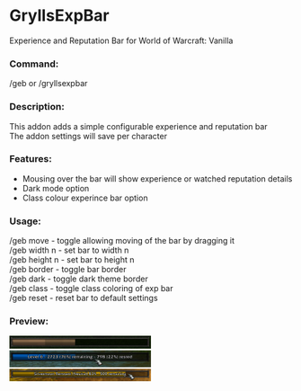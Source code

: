 # GryllsExpBar
Experience and Reputation Bar for World of Warcraft: Vanilla

### Command:
/geb or /gryllsexpbar

### Description:
This addon adds a simple configurable experience and reputation bar<br>
The addon settings will save per character<br>

### Features:
- Mousing over the bar will show experience or watched reputation details
- Dark mode option
- Class colour experince bar option

### Usage:
/geb move - toggle allowing moving of the bar by dragging it<br>
/geb width n - set bar to width n<br>
/geb height n - set bar to height n<br>
/geb border - toggle bar border<br>
/geb dark - toggle dark theme border<br>
/geb class - toggle class coloring of exp bar<br>
/geb reset - reset bar to default settings<br>

### Preview:
<img src="https://raw.githubusercontent.com/GryllsAddons/AddonPreviews/main/GryllsExpBar/GEB1.png" width=50% height=50%/>
<img src="https://raw.githubusercontent.com/GryllsAddons/AddonPreviews/main/GryllsExpBar/GEB2.png" width=50% height=50%/>
<img src="https://raw.githubusercontent.com/GryllsAddons/AddonPreviews/main/GryllsExpBar/GEB3.png" width=50% height=50%/>
